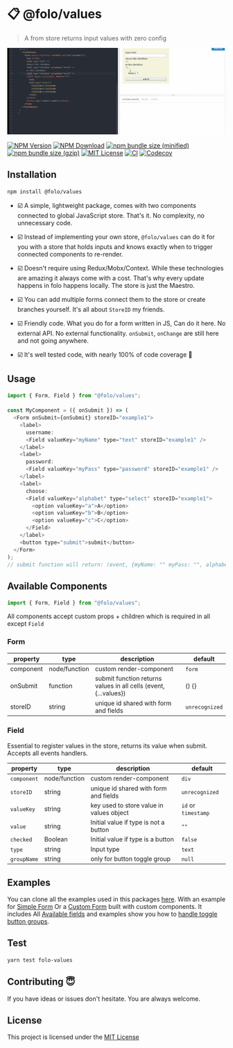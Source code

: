 # 📋 @folo/values

> A from store returns input values with zero config

<!-- gif made by: https://github.com/NickeManarin/ScreenToGif/wiki/help  -->

![live example](https://raw.githubusercontent.com/jalal246/folo/master/packages/folo-values/foloValues-demo.gif)

<!-- prettier-ignore-start -->
[![NPM Version](https://img.shields.io/npm/v/@folo/values.svg)](https://www.npmjs.com/package/@folo/values)
[![NPM Download](https://img.shields.io/npm/dt/@folo/values.svg)](https://www.npmjs.com/package/@folo/values)
[![npm bundle size (minified)](https://img.shields.io/bundlephobia/min/react.svg)](https://www.npmjs.com/package/@folo/values)
[![npm bundle size (gzip)](https://img.shields.io/bundlephobia/minzip/react.svg)](https://www.npmjs.com/package/@folo/values)
[![MIT License](https://img.shields.io/github/license/mashape/apistatus.svg)](https://github.com/jalal246/folo/blob/master/packages/folo-values/LICENSE)
[![CI](https://img.shields.io/github/workflow/status/jalal246/folo/CI)](https://github.com/jalal246/folo/tree/master)
[![Codecov](https://img.shields.io/codecov/c/github/jalal246/folo.svg)](https://codecov.io/gh/jalal246/folo)
<!-- prettier-ignore-end -->

## Installation

```sh
npm install @folo/values
```

- ☑️ A simple, lightweight package, comes with two components connected to global
  JavaScript store. That's it. No complexity, no unnecessary code.

- ☑️ Instead of implementing your own store, `@folo/values` can do it for you with a
  store that holds inputs and knows exactly when to trigger connected components
  to re-render.

- ☑️ Doesn't require using Redux/Mobx/Context. While these technologies are
  amazing it always come with a cost. That's why every update happens in folo
  happens locally. The store is just the Maestro.

- ☑️ You can add multiple forms connect them to the store or create branches
  yourself. It's all about `StoreID` my friends.

- ☑️ Friendly code. What you do for a form written in JS, Can do it here. No
  external API. No external functionality. `onSubmit`, `onChange` are still here and
  not going anywhere.

- ☑️ It's well tested code, with nearly 100% of code coverage 🥳

## Usage

```js
import { Form, Field } from "@folo/values";

const MyComponent = ({ onSubmit }) => (
  <Form onSubmit={onSubmit} storeID="example1">
    <label>
      username:
      <Field valueKey="myName" type="text" storeID="example1" />
    </label>
    <label>
      password:
      <Field valueKey="myPass" type="password" storeID="example1" />
    </label>
    <label>
      choose:
      <Field valueKey="alphabet" type="select" storeID="example1">
        <option valueKey="a">A</option>
        <option valueKey="b">B</option>
        <option valueKey="c">C</option>
      </Field>
    </label>
    <button type="submit">submit</button>
  </Form>
);
// submit function will return: (event, {myName: "" myPass: "", alphabet:""})
```

## Available Components

```js
import { Form, Field } from "@folo/values";
```

All components accept custom props + children which is required in all except `Field`

### Form

| property  | type          | description                                                      | default        |
| --------- | ------------- | ---------------------------------------------------------------- | -------------- |
| component | node/function | custom render-component                                          | `form`         |
| onSubmit  | function      | submit function returns values in all cells (event, {...values}) | () {}          |
| storeID   | string        | unique id shared with form and fields                            | `unrecognized` |

### Field

Essential to register values in the store, returns its value when submit.
Accepts all events handlers.

| property    | type          | description                              | default             |
| ----------- | ------------- | ---------------------------------------- | ------------------- |
| `component` | node/function | custom render-component                  | `div`               |
| `storeID`   | string        | unique id shared with form and fields    | `unrecognized`      |
| `valueKey`  | string        | key used to store value in values object | `id` or `timestamp` |
| `value`     | string        | Initial value if type is not a button    | `""`                |
| `checked`   | Boolean       | Initial value if type is a button        | `false`             |
| `type`      | string        | Input type                               | `text`              |
| `groupName` | string        | only for button toggle group             | `null`              |

## Examples

You can clone all the examples used in this packages
[here](https://github.com/jalal246/folo/tree/master/packages/folo-values/src/stories/examples).
With an example for [Simple
Form](https://jalal246.github.io/folo/?path=/story/forms-forms-with-submit--simple-form)
Or a [Custom
Form](https://jalal246.github.io/folo/?path=/story/forms-forms-with-submit--custom-components)
built with custom components. It includes All [Available
fields](https://jalal246.github.io/folo/?path=/story/forms-available-fields--default-input)
and examples show you how to [handle toggle button groups](https://jalal246.github.io/folo/?path=/story/forms-toggle-groups--group-toggle-no-init-value).

## Test

```sh
yarn test folo-values
```

## Contributing 😇

If you have ideas or issues don't hesitate. You are always welcome.

## License

This project is licensed under the [MIT License](https://github.com/jalal246/folo/blob/master/packages/folo-values/LICENSE)
